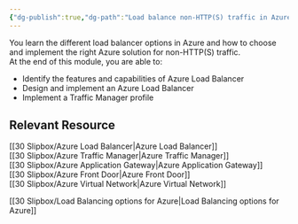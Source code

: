 ```yaml
---
{"dg-publish":true,"dg-path":"Load balance non-HTTP(S) traffic in Azure.md","permalink":"/load-balance-non-http-s-traffic-in-azure/","tags":["notes"]}
---
```



 You learn the different load balancer options in Azure and how to choose and implement the right Azure solution for non-HTTP(S) traffic.  
 At the end of this module, you are able to:

 - Identify the features and capabilities of Azure Load Balancer
 - Design and implement an Azure Load Balancer
 - Implement a Traffic Manager profile

## Relevant Resource

[[30 Slipbox/Azure Load Balancer\|Azure Load Balancer]]  
[[30 Slipbox/Azure Traffic Manager\|Azure Traffic Manager]]  
[[30 Slipbox/Azure Application Gateway\|Azure Application Gateway]]  
[[30 Slipbox/Azure Front Door\|Azure Front Door]]  
[[30 Slipbox/Azure Virtual Network\|Azure Virtual Network]]

[[30 Slipbox/Load Balancing options for Azure\|Load Balancing options for Azure]]
